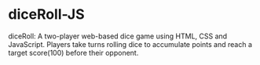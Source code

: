 # diceRoll-JS
diceRoll: A two-player web-based dice game using HTML, CSS and JavaScript. Players take turns rolling dice to accumulate points and reach a target score(100) before their opponent.

